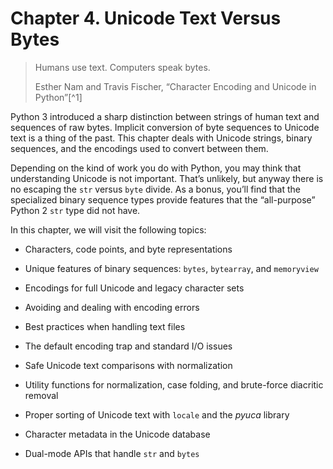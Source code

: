 # Chapter 4. Unicode Text Versus Bytes

> Humans use text. Computers speak bytes.
> 
> Esther Nam and Travis Fischer, “Character Encoding and Unicode in Python”[^1]

Python 3 introduced a sharp distinction between strings of human text and sequences of raw bytes. Implicit conversion of byte sequences to Unicode text is a thing of the past. This chapter deals with Unicode strings, binary sequences, and the encodings used to convert between them.

Depending on the kind of work you do with Python, you may think that understanding Unicode is not important. That’s unlikely, but anyway there is no escaping the `str` versus `byte` divide. As a bonus, you’ll find that the specialized binary sequence types provide features that the “all-purpose” Python 2 `str` type did not have.

In this chapter, we will visit the following topics:

- Characters, code points, and byte representations
    
- Unique features of binary sequences: `bytes`, `bytearray`, and `memoryview`
    
- Encodings for full Unicode and legacy character sets
    
- Avoiding and dealing with encoding errors
    
- Best practices when handling text files
    
- The default encoding trap and standard I/O issues
    
- Safe Unicode text comparisons with normalization
    
- Utility functions for normalization, case folding, and brute-force diacritic removal
    
- Proper sorting of Unicode text with `locale` and the _pyuca_ library
    
- Character metadata in the Unicode database
    
- Dual-mode APIs that handle `str` and `bytes`